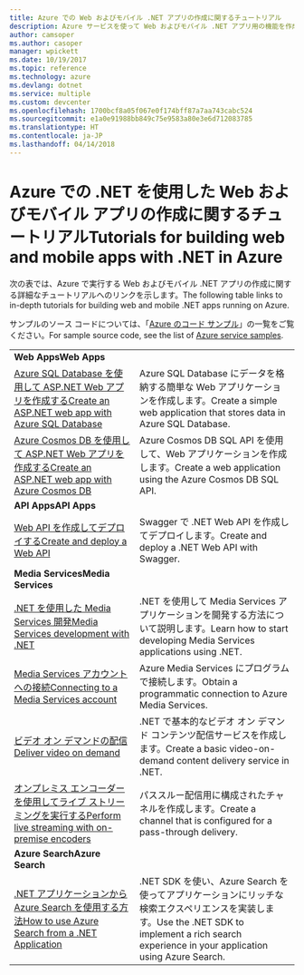 ```yaml
---
title: Azure での Web およびモバイル .NET アプリの作成に関するチュートリアル
description: Azure サービスを使って Web およびモバイル .NET アプリ用の機能を作成して追加する方法についてのチュートリアルです。
author: camsoper
ms.author: casoper
manager: wpickett
ms.date: 10/19/2017
ms.topic: reference
ms.technology: azure
ms.devlang: dotnet
ms.service: multiple
ms.custom: devcenter
ms.openlocfilehash: 1700bcf8a05f067e0f174bff87a7aa743cabc524
ms.sourcegitcommit: e1a0e91988bb849c75e9583a80e3e6d712083785
ms.translationtype: HT
ms.contentlocale: ja-JP
ms.lasthandoff: 04/14/2018
---
```

# <a name="tutorials-for-building-web-and-mobile-apps-with-net-in-azure"></a><span data-ttu-id="0ad29-103">Azure での .NET を使用した Web およびモバイル アプリの作成に関するチュートリアル</span><span class="sxs-lookup"><span data-stu-id="0ad29-103">Tutorials for building web and mobile apps with .NET in Azure</span></span>

<span data-ttu-id="0ad29-104">次の表では、Azure で実行する Web およびモバイル .NET アプリの作成に関する詳細なチュートリアルへのリンクを示します。</span><span class="sxs-lookup"><span data-stu-id="0ad29-104">The following table links to in-depth tutorials for building web and mobile .NET apps running on Azure.</span></span>

<span data-ttu-id="0ad29-105">サンプルのソース コードについては、「[Azure のコード サンプル](https://azure.microsoft.com/resources/samples/?platform=dotnet)」の一覧をご覧ください。</span><span class="sxs-lookup"><span data-stu-id="0ad29-105">For sample source code, see the list of [Azure service samples](https://azure.microsoft.com/resources/samples/?platform=dotnet).</span></span>

| | |
|---|---|
| <span data-ttu-id="0ad29-106">**Web Apps**</span><span class="sxs-lookup"><span data-stu-id="0ad29-106">**Web Apps**</span></span>||
| <span data-ttu-id="0ad29-107">[Azure SQL Database を使用して ASP.NET Web アプリを作成する][1]</span><span class="sxs-lookup"><span data-stu-id="0ad29-107">[Create an ASP.NET web app with Azure SQL Database][1]</span></span> | <span data-ttu-id="0ad29-108">Azure SQL Database にデータを格納する簡単な Web アプリケーションを作成します。</span><span class="sxs-lookup"><span data-stu-id="0ad29-108">Create a simple web application that stores data in Azure SQL Database.</span></span> | 
| <span data-ttu-id="0ad29-109">[Azure Cosmos DB を使用して ASP.NET Web アプリを作成する][2]</span><span class="sxs-lookup"><span data-stu-id="0ad29-109">[Create an ASP.NET web app with Azure Cosmos DB][2]</span></span> | <span data-ttu-id="0ad29-110">Azure Cosmos DB SQL API を使用して、Web アプリケーションを作成します。</span><span class="sxs-lookup"><span data-stu-id="0ad29-110">Create a web application using the Azure Cosmos DB SQL API.</span></span> | 
| <span data-ttu-id="0ad29-111">**API Apps**</span><span class="sxs-lookup"><span data-stu-id="0ad29-111">**API Apps**</span></span>||
| <span data-ttu-id="0ad29-112">[Web API を作成してデプロイする][3]</span><span class="sxs-lookup"><span data-stu-id="0ad29-112">[Create and deploy a Web API][3]</span></span> | <span data-ttu-id="0ad29-113">Swagger で .NET Web API を作成してデプロイします。</span><span class="sxs-lookup"><span data-stu-id="0ad29-113">Create and deploy a .NET Web API with Swagger.</span></span> | 
| <span data-ttu-id="0ad29-114">**Media Services**</span><span class="sxs-lookup"><span data-stu-id="0ad29-114">**Media Services**</span></span> | |
| <span data-ttu-id="0ad29-115">[.NET を使用した Media Services 開発][6]</span><span class="sxs-lookup"><span data-stu-id="0ad29-115">[Media Services development with .NET][6]</span></span> | <span data-ttu-id="0ad29-116">.NET を使用して Media Services アプリケーションを開発する方法について説明します。</span><span class="sxs-lookup"><span data-stu-id="0ad29-116">Learn how to start developing Media Services applications using .NET.</span></span> |
| <span data-ttu-id="0ad29-117">[Media Services アカウントへの接続][7]</span><span class="sxs-lookup"><span data-stu-id="0ad29-117">[Connecting to a Media Services account][7]</span></span> | <span data-ttu-id="0ad29-118">Azure Media Services にプログラムで接続します。</span><span class="sxs-lookup"><span data-stu-id="0ad29-118">Obtain a programmatic connection to  Azure Media Services.</span></span> |
| <span data-ttu-id="0ad29-119">[ビデオ オン デマンドの配信][4]</span><span class="sxs-lookup"><span data-stu-id="0ad29-119">[Deliver video on demand][4]</span></span> | <span data-ttu-id="0ad29-120">.NET で基本的なビデオ オン デマンド コンテンツ配信サービスを作成します。</span><span class="sxs-lookup"><span data-stu-id="0ad29-120">Create a basic video-on-demand content delivery service in .NET.</span></span> | 
| <span data-ttu-id="0ad29-121">[オンプレミス エンコーダーを使用してライブ ストリーミングを実行する][8]</span><span class="sxs-lookup"><span data-stu-id="0ad29-121">[Perform live streaming with on-premise encoders ][8]</span></span> | <span data-ttu-id="0ad29-122">パススルー配信用に構成されたチャネルを作成します。</span><span class="sxs-lookup"><span data-stu-id="0ad29-122">Create a channel that is configured for a pass-through delivery.</span></span> |
| <span data-ttu-id="0ad29-123">**Azure Search**</span><span class="sxs-lookup"><span data-stu-id="0ad29-123">**Azure Search**</span></span>||
| <span data-ttu-id="0ad29-124">[.NET アプリケーションから Azure Search を使用する方法][5]</span><span class="sxs-lookup"><span data-stu-id="0ad29-124">[How to use Azure Search from a .NET Application][5]</span></span> | <span data-ttu-id="0ad29-125">.NET SDK を使い、Azure Search を使ってアプリケーションにリッチな検索エクスペリエンスを実装します。</span><span class="sxs-lookup"><span data-stu-id="0ad29-125">Use the .NET SDK to implement a rich search experience in your application using Azure Search.</span></span> | 



[1]: /azure/app-service-web/app-service-web-tutorial-dotnet-sqldatabase
[2]: /azure/cosmos-db/sql-api-dotnet-application
[3]: /azure/app-service-api/app-service-api-dotnet-get-started
[4]: /azure/media-services/media-services-dotnet-get-started
[5]: /azure/search/search-howto-dotnet-sdk
[6]: /azure/media-services/media-services-dotnet-how-to-use
[7]: /azure/media-services/media-services-dotnet-connect-programmatically
[8]: /azure/media-services/media-services-dotnet-live-encode-with-onpremises-encoders
